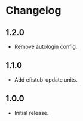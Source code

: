 # Changelog

## 1.2.0

- Remove autologin config.

## 1.1.0

- Add efistub-update units.

## 1.0.0

- Initial release.
